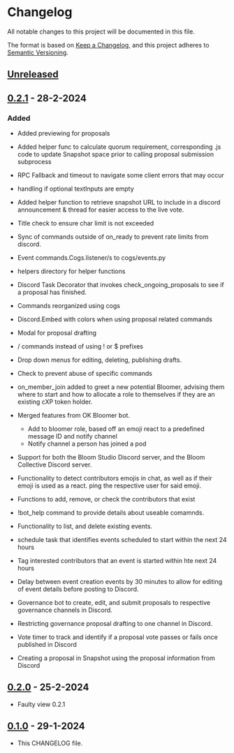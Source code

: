 # Changelog

All notable changes to this project will be documented in this file.

The format is based on [Keep a Changelog](https://keepachangelog.com/en/1.0.0/),
and this project adheres to [Semantic Versioning](https://semver.org/spec/v2.0.0.html).

## [Unreleased]

## [0.2.1] - 28-2-2024

### Added

- Added previewing for proposals

- Added helper func to calculate quorum requirement, corresponding .js code to update Snapshot space prior to calling proposal submission subprocess

- RPC Fallback and timeout to navigate some client errors that may occur

- handling if optional textInputs are empty

- Added helper function to retrieve snapshot URL to include in a discord announcement & thread for easier access to the live vote.

- Title check to ensure char limit is not exceeded

- Sync of commands outside of on_ready to prevent rate limits from discord.

- Event commands.Cogs.listener/s to cogs/events.py

- helpers directory for helper functions

- Discord Task Decorator that invokes check_ongoing_proposals to see if a proposal has finished.

- Commands reorganized using cogs

- Discord.Embed with colors when using proposal related commands

- Modal for proposal drafting

- / commands instead of using ! or $ prefixes

- Drop down menus for editing, deleting, publishing drafts.

- Check to prevent abuse of specific commands

- on_member_join added to greet a new potential Bloomer, advising them where to start and how to allocate a role to themselves if they are an existing cXP token holder.

- Merged features from OK Bloomer bot.
  - Add to bloomer role, based off an emoji react to a predefined message ID and notify channel
  - Notify channel a person has joined a pod
- Support for both the Bloom Studio Discord server, and the Bloom Collective Discord server.

- Functionality to detect contributors emojis in chat, as well as if their emoji is used as a react. ping the respective user for said emoji.

- Functions to add, remove, or check the contributors that exist

- !bot_help command to provide details about useable comamnds.

- Functionality to list, and delete existing events.

- schedule task that identifies events scheduled to start within the next 24 hours

- Tag interested contributors that an event is started within hte next 24 hours

- Delay between event creation events by 30 minutes to allow for editing of event details before posting to Discord.

- Governance bot to create, edit, and submit proposals to respective governance channels in Discord.

- Restricting governance proposal drafting to one channel in Discord.

- Vote timer to track and identify if a proposal vote passes or fails once published in Discord

- Creating a proposal in Snapshot using the proposal information from Discord

## [0.2.0] - 25-2-2024

- Faulty view 0.2.1

## [0.1.0] - 29-1-2024

- This CHANGELOG file.

[unreleased]: https://github.com/BloomGameStudio/BloomDiscordBot/compare/staging...dev
[0.1.0]: https://github.com/BloomGameStudio/BloomDiscordBot/releases/tag/0.1.0
[0.2.0]: https://github.com/BloomGameStudio/BloomDiscordBot/releases/tag/0.2.0
[0.2.1]: https://github.com/BloomGameStudio/BloomDiscordBot/releases/tag/0.2.1
